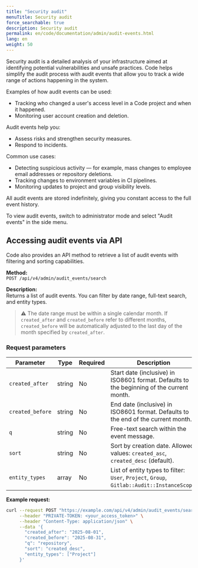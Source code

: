 ```yaml
---
title: "Security audit"
menuTitle: Security audit
force_searchable: true
description: Security audit
permalink: en/code/documentation/admin/audit-events.html
lang: en
weight: 50
---
```


Security audit is a detailed analysis of your infrastructure aimed at identifying potential vulnerabilities and unsafe practices. Code helps simplify the audit process with audit events that allow you to track a wide range of actions happening in the system.

Examples of how audit events can be used:

- Tracking who changed a user's access level in a Code project and when it happened.
- Monitoring user account creation and deletion.

Audit events help you:

- Assess risks and strengthen security measures.
- Respond to incidents.

Common use cases:

- Detecting suspicious activity — for example, mass changes to employee email addresses or repository deletions.
- Tracking changes to environment variables in CI pipelines.
- Monitoring updates to project and group visibility levels.

All audit events are stored indefinitely, giving you constant access to the full event history.

To view audit events, switch to administrator mode and select "Audit events" in the side menu.

## Accessing audit events via API

Code also provides an API method to retrieve a list of audit events with filtering and sorting capabilities.

**Method:**  
`POST /api/v4/admin/audit_events/search`

**Description:**  
Returns a list of audit events. You can filter by date range, full-text search, and entity types.

> ⚠️ The date range must be within a single calendar month. If `created_after` and `created_before` refer to different months, `created_before` will be automatically adjusted to the last day of the month specified by `created_after`.

### Request parameters

| Parameter         | Type    | Required | Description                                                                                       |
|-------------------|---------|----------|---------------------------------------------------------------------------------------------------|
| `created_after`   | string  | No       | Start date (inclusive) in ISO8601 format. Defaults to the beginning of the current month.          |
| `created_before`  | string  | No       | End date (inclusive) in ISO8601 format. Defaults to the end of the current month.                  |
| `q`               | string  | No       | Free-text search within the event message.                                                         |
| `sort`            | string  | No       | Sort by creation date. Allowed values: `created_asc`, `created_desc` (default).                   |
| `entity_types`    | array   | No       | List of entity types to filter: `User`, `Project`, `Group`, `Gitlab::Audit::InstanceScope`.       |

**Example request:**

```bash
curl --request POST "https://example.com/api/v4/admin/audit_events/search" \
     --header "PRIVATE-TOKEN: <your_access_token>" \
     --header "Content-Type: application/json" \
     --data '{
       "created_after": "2025-08-01",
       "created_before": "2025-08-31",
       "q": "repository",
       "sort": "created_desc",
       "entity_types": ["Project"]
     }'
```
